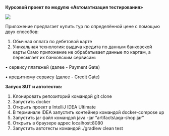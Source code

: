 **Курсовой проект по модулю «Автоматизация тестирования»**

![](pic/service.png)

Приложение предлагает купить тур по определённой цене с помощью двух способов:
1.	Обычная оплата по дебетовой карте
2.	Уникальная технология: выдача кредита по данным банковской карты
Само приложение не обрабатывает данные по картам, а пересылает их банковским сервисам:

•	сервису платежей (далее - Payment Gate)

•	кредитному сервису (далее - Credit Gate)

**Запуск SUT и автотестов:**

1.	Клонировать репозиторий командой git clone
2.	Запустить docker
3.	Открыть проект в IntelliJ IDEA Ultimate
4.	В терминале IDEA запустить контейнер командой docker-compose up
5.	Запустить jar файл командой java -jar “artifacts\aqa-shop.jar”
6.	Открыть в браузере адрес localhost:8080
7.	Запустить автотесты командой ./gradlew clean test
